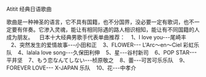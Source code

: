 Atitit 经典日语歌曲


歌曲是一种神圣的语言，它不具有国籍，也不分国界，没必要一定有歌词，也不一定要有伴奏。它渗入灵魂，能让有相同际遇的路人相识相知，能让有不同国籍的人成为朋友。
   日本十大经典男歌手代表单曲推荐：
   1、I love you---尾崎丰
   2、突然发生的爱情故事---小田和正
   3、FLOWER--- L'Arc～en～Ciel 彩虹乐队
   4、lalala love song---久保田利伸
   5、星---谷村新司
   6、POP STAR---平井坚
   7、もう恋なんてしない---桢原敬之
   8、蕾---可苦可乐乐队
   9、FOREVER LOVE--- X-JAPAN 乐队
   10、花---中孝介

